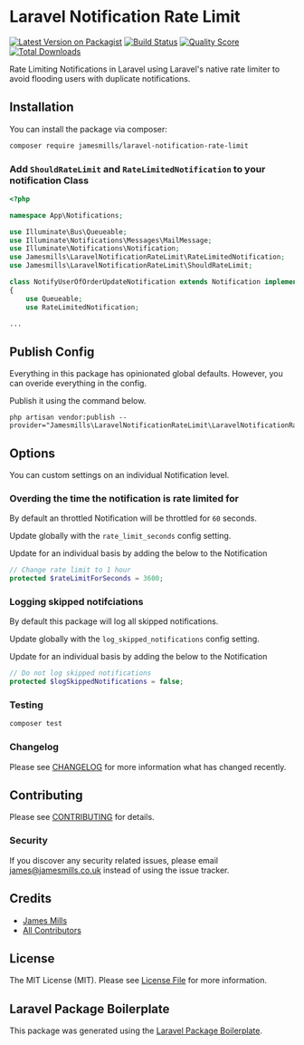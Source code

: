 # Laravel Notification Rate Limit

[![Latest Version on Packagist](https://img.shields.io/packagist/v/jamesmills/laravel-notification-throttle.svg?style=flat-square)](https://packagist.org/packages/jamesmills/laravel-notification-throttle)
[![Build Status](https://img.shields.io/travis/jamesmills/laravel-notification-throttle/master.svg?style=flat-square)](https://travis-ci.org/jamesmills/laravel-notification-throttle)
[![Quality Score](https://img.shields.io/scrutinizer/g/jamesmills/laravel-notification-throttle.svg?style=flat-square)](https://scrutinizer-ci.com/g/jamesmills/laravel-notification-throttle)
[![Total Downloads](https://img.shields.io/packagist/dt/jamesmills/laravel-notification-throttle.svg?style=flat-square)](https://packagist.org/packages/jamesmills/laravel-notification-throttle)

Rate Limiting Notifications in Laravel using Laravel's native rate limiter to avoid flooding users with duplicate notifications.

## Installation

You can install the package via composer:

```bash
composer require jamesmills/laravel-notification-rate-limit
```

### Add `ShouldRateLimit` and `RateLimitedNotification` to your notification Class

```php
<?php

namespace App\Notifications;

use Illuminate\Bus\Queueable;
use Illuminate\Notifications\Messages\MailMessage;
use Illuminate\Notifications\Notification;
use Jamesmills\LaravelNotificationRateLimit\RateLimitedNotification;
use Jamesmills\LaravelNotificationRateLimit\ShouldRateLimit;

class NotifyUserOfOrderUpdateNotification extends Notification implements ShouldRateLimit
{
    use Queueable;
    use RateLimitedNotification;

...
```

## Publish Config
    
Everything in this package has opinionated global defaults. However, you can overide everything in the config. 
    
Publish it using the command below.

```
php artisan vendor:publish --provider="Jamesmills\LaravelNotificationRateLimit\LaravelNotificationRateLimitServiceProvider"
```
    
## Options
    
You can custom settings on an individual Notification level.

### Overding the time the notification is rate limited for 

By default an throttled Notification will be throttled for `60` seconds. 
    
Update globally with the `rate_limit_seconds` config setting.

Update for an individual basis by adding the below to the Notification
    
``` php
// Change rate limit to 1 hour
protected $rateLimitForSeconds = 3600;
```
    
### Logging skipped notifciations

By default this package will log all skipped notifications.
    
Update globally with the `log_skipped_notifications` config setting.
    
Update for an individual basis by adding the below to the Notification
    
```php
// Do not log skipped notifications
protected $logSkippedNotifications = false;
```

### Testing

``` bash
composer test
```

### Changelog

Please see [CHANGELOG](CHANGELOG.md) for more information what has changed recently.

## Contributing

Please see [CONTRIBUTING](CONTRIBUTING.md) for details.

### Security

If you discover any security related issues, please email james@jamesmills.co.uk instead of using the issue tracker.

## Credits

- [James Mills](https://github.com/jamesmills)
- [All Contributors](../../contributors)

## License

The MIT License (MIT). Please see [License File](LICENSE.md) for more information.

## Laravel Package Boilerplate

This package was generated using the [Laravel Package Boilerplate](https://laravelpackageboilerplate.com).
